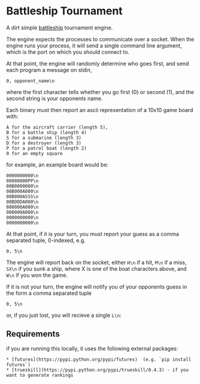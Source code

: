 # Battleship Tournament

A dirt simple [battleship](https://en.wikipedia.org/wiki/Battleship_\(game\))
tournament engine.

The engine expects the processes to communicate over a socket.
When the engine runs your process, it will send a single 
command line argument, which is the port on which you should connect
to.

At that point, the engine will randomly determine who goes first,
and send each program a message on stdin,

    0, opponent_name\n

where the first character tells whether you go first (0) or second (1),
and the second string is your opponents name.

Each binary must then report an ascii representation of a 10x10 game board
with: 

    A for the aircraft carrier (length 5),
    B for a battle ship (length 4)
    S for a submarine (length 3)
    D for a destroyer (length 3)
    P for a patrol boat (length 2)
    0 for an empty square

for example, an example board would be:

    0000000000\n
    00000000PP\n
    00B0000000\n
    00B000A000\n
    00B000ASSS\n
    00BDDDA000\n
    000000A000\n
    000000A000\n
    0000000000\n
    0000000000\n

At that point, if it is your turn, you must report your guess
as a comma separated tuple, 0-indexed, e.g.

    0, 5\n

The engine will report back on the socket, either `H\n` if a hit,
`M\n` if a miss, `SX\n` if you sunk a ship, where X is one of the 
boat characters above, and `W\n` if you won the game.

If it is not your turn, the engine will notify you of 
your opponents guess in the form a comma separated tuple

    0, 5\n

or, if you just lost, you will recieve a single `L\n`:

## Requirements

if you are running this locally, it uses the following external packages:
    
    * [futures](https://pypi.python.org/pypi/futures)  (e.g. `pip install futures`)
    * [trueskill](https://pypi.python.org/pypi/trueskill/0.4.3) - if you want to generate rankings

